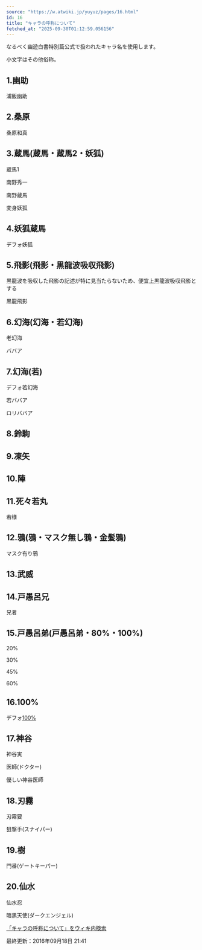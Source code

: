 ```yaml
---
source: "https://w.atwiki.jp/yuyuz/pages/16.html"
id: 16
title: "キャラの呼称について"
fetched_at: "2025-09-30T01:12:59.056156"
---
```


なるべく幽遊白書特別篇公式で扱われたキャラ名を使用します。
  
小文字はその他俗称。

  

## 1.幽助

浦飯幽助

## 2.桑原

桑原和真

## 3.蔵馬(蔵馬・蔵馬2・妖狐)

蔵馬1
  
南野秀一
  
南野蔵馬
  
変身妖狐

## 4.妖狐蔵馬

デフォ妖狐

## 5.飛影(飛影・黒龍波吸収飛影)

黒龍波を吸収した飛影の記述が特に見当たらないため、便宜上黒龍波吸収飛影とする
  
黒龍飛影

## 6.幻海(幻海・若幻海)

老幻海
  
ババア

## 7.幻海(若)

デフォ若幻海
  
若ババア
  
ロリババア

## 8.鈴駒

## 9.凍矢

## 10.陣

## 11.死々若丸

若様

## 12.鴉(鴉・マスク無し鴉・金髪鴉)

マスク有り鴉

## 13.武威

## 14.戸愚呂兄

兄者

## 15.戸愚呂弟(戸愚呂弟・80%・100%)

20%
  
30%
  
45%
  
60%

## 16.100%

デフォ[100%](https://w.atwiki.jp//w.atwiki.jp/yuyuz/pages/44.html "100% (1931d)")

## 17.神谷

神谷実
  
医師(ドクター)
  
優しい神谷医師

## 18.刃霧

刃霧要
  
狙撃手(スナイパー)

## 19.樹

門番(ゲートキーパー)

## 20.仙水

仙水忍
  
暗黒天使(ダークエンジェル)

[「キャラの呼称について」をウィキ内検索](https://w.atwiki.jp//w.atwiki.jp/yuyuz/search?andor=and&keyword=%E3%82%AD%E3%83%A3%E3%83%A9%E3%81%AE%E5%91%BC%E7%A7%B0%E3%81%AB%E3%81%A4%E3%81%84%E3%81%A6)

最終更新：2016年09月18日 21:41